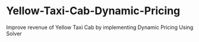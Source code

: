 # Yellow-Taxi-Cab-Dynamic-Pricing
Improve revenue of Yellow Taxi Cab by implementing Dynamic Pricing Using Solver






